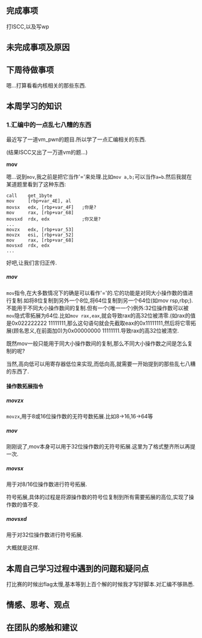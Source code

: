 ## 完成事项

打ISCC,以及写wp

## 未完成事项及原因

## 下周待做事项

嗯...打算看看内核相关的那些东西.

## 本周学习的知识

### 1.汇编中的一点乱七八糟的东西

最近写了一道vm_pwn的题目.所以学了一点汇编相关的东西.

(结果ISCC又出了一万道vm的题...)

**mov**

嗯...说到`mov`,我之前是把它当作'='来处理.比如`mov a,b;`可以当作`a=b`.然后我就在某道题里看到了这种东西:

```assembly
call    get_1byte
mov     [rbp+var_4E], al
movsx   edx, [rbp+var_4F]	;你是?
mov     rax, [rbp+var_68]
movsxd  rdx, edx			;你又是?
...
movzx   edx, [rbp+var_53]
movzx   esi, [rbp+var_52]
mov     rax, [rbp+var_68]
movsxd  rdx, edx
...
```

好吧,让我们言归正传.

##### mov

`mov`指令,在大多数情况下的确是可以看作'='的.它的功能是对同大小操作数的值进行复制.如将8位复制到另外一个8位,将64位复制到另一个64位(如mov rsp,rbp;).不能用于不同大小操作数间的复制.但有一个(唯一一个)例外:32位操作数可以被`mov`隐式零拓展为64位.比如`mov rax,eax`,就会导致rax的高32位被清零.(如rax的值是0x022222222 11111111,那么这句语句就会先截取eax的0x11111111,然后将它零拓展(顾名思义,在前面加0)为0x00000000 11111111.导致rax的高32位被清空.

既然mov一般只能用于同大小操作数间的复制,那么不同大小操作数之间是怎么复制的呢?

当然,高向低可以用寄存器低位来实现,而低向高,就需要一开始提到的那些乱七八糟的东西了.

#### 操作数拓展指令

##### movzx

`movzx`,用于8或16位操作数的无符号数拓展.比如8$\to$16,16$\to$64等

##### mov

刚刚说了,mov本身可以用于32位操作数的无符号拓展.这里为了格式整齐所以再提一次.

##### movsx

用于对8/16位操作数进行符号拓展.

符号拓展,具体的过程是将源操作数的符号位复制到所有需要拓展的高位,实现了操作数的值不变.

##### movsxd

用于对32位操作数进行符号拓展.

大概就是这样.

## 本周自己学习过程中遇到的问题和疑问点

打比赛的时候出flag太慢,基本等到上百个解的时候我才写好脚本.对汇编不够熟悉.

## 情感、思考、观点

## 在团队的感触和建议

